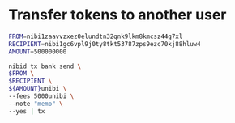 # Transfer tokens to another user

```bash
FROM=nibi1zaavvzxez0elundtn32qnk9lkm8kmcsz44g7xl
RECIPIENT=nibi1gc6vpl9j0ty8tkt53787zps9ezc70kj88hluw4
AMOUNT=500000000

nibid tx bank send \
$FROM \
$RECIPIENT \
${AMOUNT}unibi \
--fees 5000unibi \
--note "memo" \
--yes | tx
```
